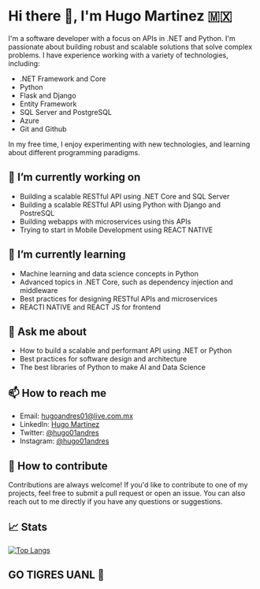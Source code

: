 # Hi there 👋, I'm Hugo Martinez 🇲🇽

I'm a software developer with a focus on APIs in .NET and Python. I'm passionate about building robust and scalable solutions that solve complex problems. I have experience working with a variety of technologies, including:

- .NET Framework and Core
- Python
- Flask and Django
- Entity Framework
- SQL Server and PostgreSQL
- Azure
- Git and Github

In my free time, I enjoy experimenting with new technologies, and learning about different programming paradigms.

## 🔭 I’m currently working on

- Building a scalable RESTful API using .NET Core and SQL Server
- Building a scalable RESTful API using Python with Django and PostreSQL
- Building webapps with microservices using this APIs
- Trying to start in Mobile Development using REACT NATIVE

## 🌱 I’m currently learning

- Machine learning and data science concepts in Python
- Advanced topics in .NET Core, such as dependency injection and middleware
- Best practices for designing RESTful APIs and microservices
- REACTI NATIVE and REACT JS for frontend

## 💬 Ask me about

- How to build a scalable and performant API using .NET or Python
- Best practices for software design and architecture
- The best libraries of Python to make AI and Data Science

## 📫 How to reach me

- Email: [hugoandres01@live.com.mx](mailto:hugoandres01@live.com.mx)
- LinkedIn: [Hugo Martinez](https://www.linkedin.com/in/hugo01andres/)
- Twitter: [@hugo01andres](https://twitter.com/hugo01andres)
- Instagram: [@hugo01andres](https://www.instagram.com/hugo01andres/)

## 🤝 How to contribute

Contributions are always welcome! If you'd like to contribute to one of my projects, feel free to submit a pull request or open an issue. You can also reach out to me directly if you have any questions or suggestions.

## 📈 Stats

[![Top Langs](https://github-readme-stats.vercel.app/api/top-langs/?username=hugo01andres&layout=compact)](https://github.com/anuraghazra/github-readme-stats)

## GO TIGRES UANL 🐯

